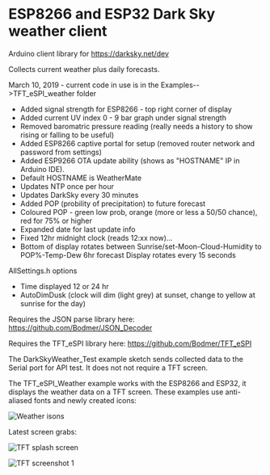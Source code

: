# ESP8266 and ESP32 Dark Sky weather client

Arduino client library for https://darksky.net/dev

Collects current weather plus daily forecasts.

March 10, 2019 - current code in use is in the Examples-->TFT_eSPI_weather folder
* Added signal strength for ESP8266 - top right corner of display
* Added current UV index 0 - 9 bar graph under signal strength
* Removed baromatric pressure reading (really needs a history to show rising or falling to be useful)
* Added ESP8266 captive portal for setup (removed router network and password from settings)
* Added ESP9266 OTA update ability (shows as "HOSTNAME" IP in Arduino IDE).
* Default HOSTNAME is WeatherMate
* Updates NTP once per hour
* Updates DarkSky every 30 minutes
* Added POP (probility of precipitation) to future forecast
* Coloured POP - green low prob, orange (more or less a 50/50 chance), red for 75% or higher
* Expanded date for last update info
* Fixed 12hr midnight clock (reads 12:xx now)...
* Bottom of display rotates between Sunrise/set-Moon-Cloud-Humidity to POP%-Temp-Dew 6hr forecast
  Display rotates every 15 seconds

AllSettings.h options
* Time displayed 12 or 24 hr
* AutoDimDusk (clock will dim (light grey) at sunset, change to yellow at sunrise for the day)

Requires the JSON parse library here:
https://github.com/Bodmer/JSON_Decoder

Requires the TFT_eSPI library here:
https://github.com/Bodmer/TFT_eSPI

The DarkSkyWeather_Test example sketch sends collected data to the Serial port for API test. It does not not require a TFT screen.

The TFT_eSPI_Weather example works with the ESP8266 and ESP32, it displays the weather data on a TFT screen.  These examples use anti-aliased fonts and newly created icons:

![Weather isons](https://i.imgur.com/luK7Vcj.jpg)

Latest screen grabs:

![TFT splash screen](https://i.imgur.com/gh75gd6.png)

![TFT screenshot 1](https://www.wabbitwanch.net/arduino/WeatherMate_Display.png)

